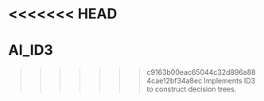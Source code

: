 <<<<<<< HEAD
=======
# AI_ID3
>>>>>>> c9163b00eac65044c32d896a884cae12bf34a8ec
Implements ID3 to construct decision trees.
